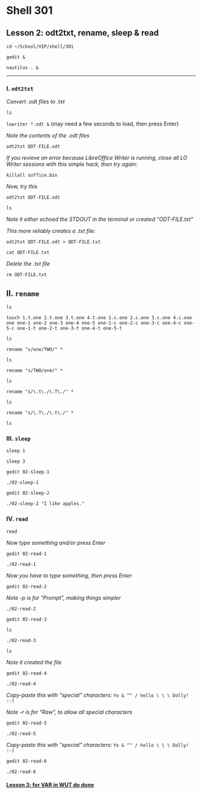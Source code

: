 # Shell 301
## Lesson 2: odt2txt, rename, sleep & read

`cd ~/School/VIP/shell/301`

`gedit &`

`nautilus . &`

___

### I. `odt2txt`

*Convert .odt files to .txt*

`ls`

`lowriter *.odt &` (may need a few seconds to load, then press Enter)

*Note the contents of the .odt files*

`odt2txt ODT-FILE.odt`

*If you revieve an error because LibreOffice Writer is running, close all LO Writer sessions wtih this simple hack, then try again:*

`killall soffice.bin`

*Now, try this*

`odt2txt ODT-FILE.odt`

`ls`

*Note it either echoed the STDOUT in the terminal or created "ODT-FILE.txt"*

*This more reliably creates a .txt file:*

`odt2txt ODT-FILE.odt > ODT-FILE.txt`

`cat ODT-FILE.txt`

*Delete the .txt file*

`rm ODT-FILE.txt`

## II. `rename`

`ls`

`touch 1.t.one 2.t.one 3.t.one 4.t.one 1.c.one 2.c.one 3.c.one 4.c.one one one-1 one-2 one-3 one-4 one-5 one-1-c one-2-c one-3-c one-4-c one-5-c one-1-t one-2-t one-3-t one-4-t one-5-t`

`ls`

`rename "s/one/TWO/" *`

`ls`

`rename "s/TWO/one/" *`

`ls`

`rename "s/\.t\./\.T\./" *`

`ls`

`rename "s/\.T\./\.t\./" *`

`ls`

### III. `sleep`

`sleep 1`

`sleep 3`

`gedit 02-sleep-1`

`./02-sleep-1`

`gedit 02-sleep-2`

`./02-sleep-2 "I like apples."`

### IV. `read`

`read`

*Now type something and/or press Enter*

`gedit 02-read-1`

`./02-read-1`

*Now you have to type something, then press Enter*

`gedit 02-read-2`

*Note -p is for "Prompt", making things simpler*

`./02-read-2`

`gedit 02-read-3`

`ls`

`./02-read-3`

`ls`

*Note it created the file*

`gedit 02-read-4`

`./02-read-4`

*Copy-paste this with "special" characters:* `Yo & ^^ / hello \ \ \ Dolly! :-)`

*Note -r is for "Raw", to allow all special characters*

`gedit 02-read-5`

`./02-read-5`

*Copy-paste this with "special" characters:* `Yo & ^^ / hello \ \ \ Dolly! :-)`

`gedit 02-read-6`

`./02-read-6`

#### [Lesson 3: for VAR in WUT do done](https://github.com/inkVerb/vip/blob/master/301-shell/Lesson-03.md)
